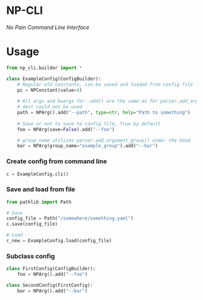 # NP-CLI

*No Pain Command Line Interface*


# Usage

```python
from np_cli.builder import *

class ExampleConfig(ConfigBuilder):
    # Regular old constants, can be saved and loaded from config file
    pi = NPConstant(value=4)
    
    # All args and kwargs for .add() are the same as for parser.add_argument() except dest
    # dest could not be used
    path = NPArg().add("--path", type=str, help="Path to something")
    
    # Save or not to save to config file, True by default
    foo = NPArg(save=False).add("--foo")

    # group_name utilizes parser.add_argument_group() under the hood
    bar = NPArg(group_name="example_group").add("--bar")
```

### Create config from command line
```python
c = ExampleConfig.cli()
```

### Save and load from file
```python
from pathlib import Path

# Save
config_file = Path("/somewhere/something.yaml")
c.save(config_file)

# Load
c_new = ExampleConfig.load(config_file)
```

### Subclass config
```python
class FirstConfig(ConfigBuilder):
    foo = NPArg().add("--foo")

class SecondConfig(FirstConfig):
    bar = NPArg().add("--bar")
```